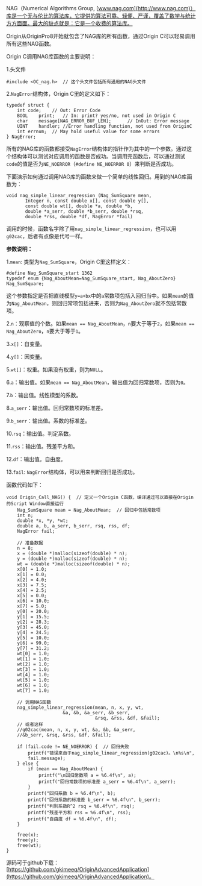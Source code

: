 
NAG（Numerical Algorithms Group, [www.nag.com](http://www.nag.com)）库是一个无与伦比的算法库，它提供的算法可靠、轻便、严谨，覆盖了数学与统计方方面面。最大的缺点就是：它是一个收费的算法库。

Origin从OriginPro8开始就包含了NAG库的所有函数，通过Origin C可以轻易调用所有这些NAG函数。

Origin C调用NAG库函数的主要说明：

1.头文件
```
#include <OC_nag.h>  // 这个头文件包括所有通用的NAG头文件
```
2.`NagError`结构体，Origin C里的定义如下：
```
typedef struct {
    int code;    // Out: Error Code
    BOOL    print;   // In: print? yes/no, not used in Origin C 
    char    message[NAG_ERROR_BUF_LEN];      // InOut: Error message
    UINT    handler; //Error handling function, not used from OriginC
    int errnum;  // May hold useful value for some errors
} NagError;
```
所有的NAG库的函数都接受`NagError`结构体的指针作为其中的一个参数。通过这个结构体可以测试对应调用的函数是否成功。当调用完函数后，可以通过测试`code`的值是否为`NE_NOERROR`（`#define NE_NOERROR 0`）来判断是否成功。

下面演示如何通过调用NAG库的函数来做一个简单的线性回归。用到的NAG库函数为：

```
void nag_simple_linear_regression (Nag_SumSquare mean, 
       Integer n, const double x[], const double y[], 
       const double wt[], double *a, double *b, 
       double *a_serr, double *b_serr, double *rsq, 
       double *rss, double *df, NagError *fail)
```
调用的时候，函数名字除了用`nag_simple_linear_regression`，也可以用`g02cac`，后者有点像是代号一样。

**参数说明：**

1.`mean`: 类型为`Nag_SumSquare`，Origin C里这样定义：
```
#define Nag_SumSquare_start 1362
typedef enum {Nag_AboutMean=Nag_SumSquare_start, Nag_AboutZero} Nag_SumSquare;
```
这个参数指定是否把直线模型`y=a+bx`中的`a`常数项包括入回归当中。如果`mean`的值为`Nag_AboutMean`，则回归常项包括进来，否则为`Nag_AboutZero`就不包括常数项。

2.`n`：观察值的个数。如果`mean == Nag_AboutMean`，`n`要大于等于`2`，如果`mean == Nag_AboutZero`，`n`要大于等于`1`。

3.`x[]`：自变量。

4.`y[]`：因变量。

5.`wt[]`：权重。如果没有权重，则为`NULL`。

6.`a`：输出值。如果`mean == Nag_AboutMean`，输出值为回归常数项，否则为`0`。

7.`b`：输出值。线性模型的系数。

8.`a_serr`：输出值。回归常数项的标准差。

9.`b_serr`：输出值。系数的标准差。

10.`rsq`：输出值。判定系数。

11.`rss`：输出值。残差平方和。

12.`df`：输出值。自由度。

13.`fail`: `NagError`结构体，可以用来判断回归是否成功。

函数代码如下：
```
void Origin_Call_NAG() {  // 定义一个Origin C函数，编译通过可以直接在Origin的Script Window直接运行
    Nag_SumSquare mean = Nag_AboutMean;  // 回归中包括常数项
    int n;
    double *x, *y, *wt;
    double a, b, a_serr, b_serr, rsq, rss, df;
    NagError fail;
    
    // 准备数据
    n = 8;
    x = (double *)malloc(sizeof(double) * n);
    y = (double *)malloc(sizeof(double) * n);
    wt = (double *)malloc(sizeof(double) * n);
    x[0] = 1.0;
    x[1] = 0.0;
    x[2] = 4.0;
    x[3] = 7.5;
    x[4] = 2.5;
    x[5] = 0.0;
    x[6] = 10.0;
    x[7] = 5.0;
    y[0] = 20.0;
    y[1] = 15.5;
    y[2] = 28.3;
    y[3] = 45.0;
    y[4] = 24.5;
    y[5] = 10.0;
    y[6] = 99.0;
    y[7] = 31.2;
    wt[0] = 1.0;
    wt[1] = 1.0;
    wt[2] = 1.0;
    wt[3] = 1.0;
    wt[4] = 1.0;
    wt[5] = 1.0;
    wt[6] = 1.0;
    wt[7] = 1.0;
    
    // 调用NAG函数
    nag_simple_linear_regression(mean, n, x, y, wt, 
    			     &a, &b, &a_serr, &b_serr, 
                                 &rsq, &rss, &df, &fail); 
    // 或者这样
    //g02cac(mean, n, x, y, wt, &a, &b, &a_serr, 
    //&b_serr, &rsq, &rss, &df, &fail); 
    
    if (fail.code != NE_NOERROR) {  // 回归失败
        printf("错误来自于nag_simple_linear_regression(g02cac)。\n%s\n", 
        fail.message);
    } else {
        if (mean == Nag_AboutMean) {
            printf("\n回归常数项 a = %6.4f\n", a);
            printf("回归常数项的标准差 a_serr = %6.4f\n", a_serr);
        }
        printf("回归系数 b = %6.4f\n", b);
        printf("回归系数的标准差 b_serr = %6.4f\n", b_serr);
        printf("判别系数R^2 rsq = %6.4f\n", rsq);
        printf("残差平方和 rss = %6.4f\n", rss);
        printf("自由度 df = %6.4f\n", df);
    }
    
    free(x);
    free(y);
    free(wt);
}
```
源码可于github下载：[https://github.com/gkimeeq/OriginAdvancedApplication](https://github.com/gkimeeq/OriginAdvancedApplication)。
